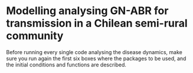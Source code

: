 # Modelling analysing GN-ABR for transmission in a Chilean semi-rural community 

Before running every single code analysing the disease dynamics, make sure you run again the first six boxes where the packages to be used, and the initial conditions and functions are described.
